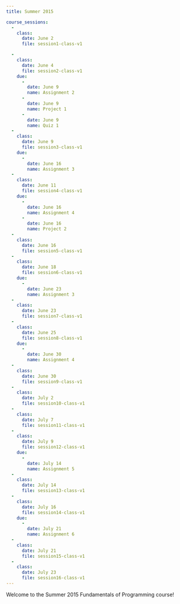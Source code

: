 ```yaml
---
title: Summer 2015

course_sessions:
  -
    class:
      date: June 2
      file: session1-class-v1

  -
    class:
      date: June 4
      file: session2-class-v1
    due:
      -
        date: June 9
        name: Assignment 2
      -
        date: June 9
        name: Project 1
      -
        date: June 9
        name: Quiz 1
  -
    class:
      date: June 9
      file: session3-class-v1
    due:
      -
        date: June 16
        name: Assignment 3
  -
    class:
      date: June 11
      file: session4-class-v1
    due:
      -
        date: June 16
        name: Assignment 4
      -
        date: June 16
        name: Project 2
  -
    class:
      date: June 16
      file: session5-class-v1
  -
    class:
      date: June 18
      file: session6-class-v1
    due:
      -
        date: June 23
        name: Assignment 3
  -
    class:
      date: June 23
      file: session7-class-v1
  -
    class:
      date: June 25
      file: session8-class-v1
    due:
      -
        date: June 30
        name: Assignment 4
  -
    class:
      date: June 30
      file: session9-class-v1
  -
    class:
      date: July 2
      file: session10-class-v1
  -
    class:
      date: July 7
      file: session11-class-v1
  -
    class:
      date: July 9
      file: session12-class-v1
    due:
      -
        date: July 14
        name: Assignment 5
  -
    class:
      date: July 14
      file: session13-class-v1
  -
    class:
      date: July 16
      file: session14-class-v1
    due:
      -
        date: July 21
        name: Assignment 6
  -
    class:
      date: July 21
      file: session15-class-v1
  -
    class:
      date: July 23
      file: session16-class-v1
---
```



Welcome to the Summer 2015 Fundamentals of Programming course!
